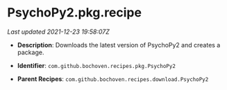 # PsychoPy2.pkg.recipe

_Last updated 2021-12-23 19:58:07Z_

- **Description**: Downloads the latest version of PsychoPy2 and creates a package.

- **Identifier**: `com.github.bochoven.recipes.pkg.PsychoPy2`

- **Parent Recipes**: `com.github.bochoven.recipes.download.PsychoPy2`